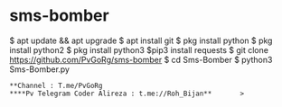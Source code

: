 # sms-bomber
$ apt update &amp;&amp; apt upgrade 
$ apt install git
$ pkg install python
$ pkg install python2
$ pkg install python3
$pip3 install requests
$ git clone https://github.com/PvGoRg/sms-bomber
$ cd Sms-Bomber
$ python3 Sms-Bomber.py
```
**Channel : T.me/PvGoRg
****Pv Telegram Coder Alireza : t.me://Roh_Bijan**       >
```

